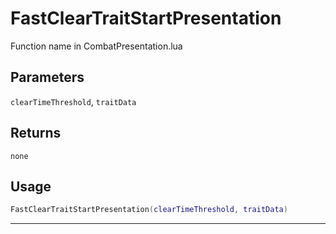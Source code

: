 # FastClearTraitStartPresentation
Function name in CombatPresentation.lua
## Parameters
`clearTimeThreshold`, `traitData`
## Returns
`none`
## Usage
```lua
FastClearTraitStartPresentation(clearTimeThreshold, traitData)
```
---
